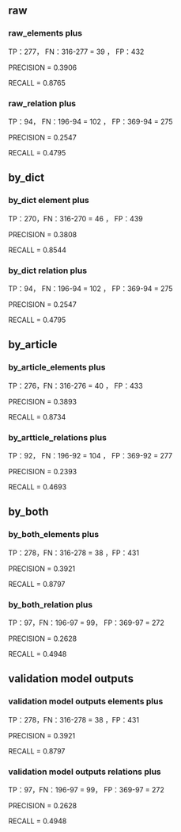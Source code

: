 ## raw

### raw_elements plus

TP：277， FN：316-277 = 39 ， FP：432

PRECISION = 0.3906

RECALL = 0.8765

### raw_relation plus

TP：94， FN：196-94 = 102 ， FP：369-94 = 275

PRECISION = 0.2547

RECALL = 0.4795



## by_dict

### by_dict element plus

TP：270，FN：316-270 = 46 ， FP：439

PRECISION =  0.3808

RECALL = 0.8544

### by_dict relation plus

TP：94， FN：196-94 = 102 ， FP：369-94 = 275

PRECISION = 0.2547

RECALL = 0.4795



## by_article

### by_article_elements plus

TP：276，FN：316-276 = 40 ， FP：433

PRECISION =  0.3893

RECALL = 0.8734

### by_artticle_relations plus

TP：92， FN：196-92 = 104 ， FP：369-92 = 277

PRECISION =  0.2393

RECALL = 0.4693



## by_both

### by_both_elements plus

TP：278，FN：316-278 = 38 ，FP：431

PRECISION = 0.3921

RECALL = 0.8797

### by_both_relation plus

TP：97，FN：196-97 = 99， FP：369-97 = 272

PRECISION = 0.2628

RECALL = 0.4948



## validation model outputs

### validation model outputs elements plus

TP：278，FN：316-278 = 38 ，FP：431

PRECISION = 0.3921

RECALL = 0.8797

### validation model outputs relations plus

TP：97，FN：196-97 = 99， FP：369-97 = 272

PRECISION = 0.2628

RECALL = 0.4948

